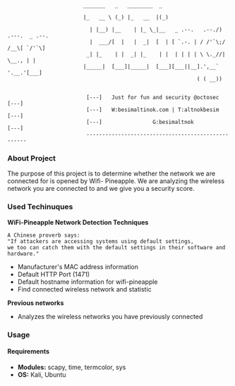 ```

                        _______   _   ________  _                                  
                        |_   __ \ (_) |_   __  |(_)                                 
                          | |__) |__    | |_ \_|__   _ .--.   .--./) .---.  _ .--.  
                          |  ___/[  |   |  _|  [  | [ `.-. | / /'`\;/ /__\[ `/'`\] 
                         _| |_    | |  _| |_    | |  | | | | \ \._//| \__., | |     
                        |_____|  [___]|_____|  [___][___||__].',__`  '.__.'[___]    
                                                            ( ( __))    

                         [---]   Just for fun and security @octosec    [---]
                         [---]   W:besimaltinok.com | T:altnokbesim    [---]
                         [---]                G:besimaltnok            [---]
                         ---------------------------------------------------

```

### About Project

The purpose of this project is to determine whether the network we are connected for is opened by Wifi- Pineapple. We are analyzing the wireless network you are connected to and we give you a security score.


### Used Techinuques

**WiFi-Pineapple Network Detection Techniques**

```
A Chinese proverb says:
"If attackers are accessing systems using default settings, 
we too can catch them with the default settings in their software and hardware."
```

* Manufacturer's MAC address information
* Default HTTP Port (1471)
* Default hostname information for wifi-pineapple
* Find connected wireless network and  statistic

**Previous networks**

* Analyzes the wireless networks you have previously connected

### Usage

#### Requirements

* **Modules:** scapy, time, termcolor, sys
* **OS:** Kali, Ubuntu

